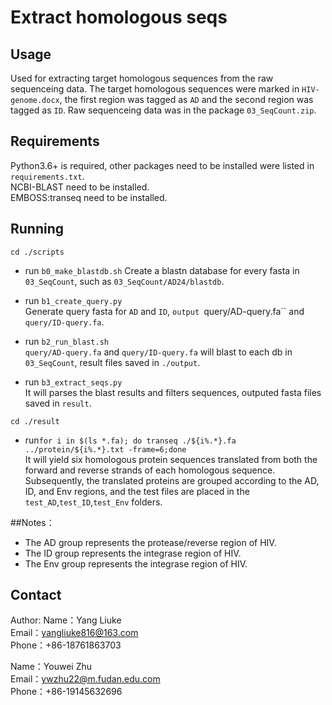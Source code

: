 # Extract homologous seqs

## Usage

Used for extracting target homologous sequences from the raw sequenceing data.
The target homologous sequences were marked in `HIV-genome.docx`, the first region was tagged as `AD` and the second region was tagged as `ID`. Raw sequenceing data was in the package `03_SeqCount.zip`.

## Requirements

Python3.6+ is required, other packages need to be installed were listed in `requirements.txt`.<br>
NCBI-BLAST need to be installed.<br>
EMBOSS:transeq need to be installed.

## Running

`cd ./scripts`

+ run `b0_make_blastdb.sh` 
Create a blastn database for every fasta in `03_SeqCount`, such as `03_SeqCount/AD24/blastdb`.

+ run `b1_create_query.py`  
Generate query fasta for `AD` and `ID`, `output `query/AD-query.fa`` and `query/ID-query.fa`.

+ run `b2_run_blast.sh`  
`query/AD-query.fa` and `query/ID-query.fa` will blast to each db in `03_SeqCount`, 
result files saved in `./output`.

+ run `b3_extract_seqs.py`  
It will parses the blast results and filters sequences, outputed fasta files saved in `result`.

`cd ./result`

+ run`for i in $(ls *.fa); do transeq ./${i%.*}.fa ../protein/${i%.*}.txt -frame=6;done`  
It will yield six homologous protein sequences translated from both the forward and reverse strands of each homologous sequence. Subsequently, the translated proteins are grouped according to the AD, ID, and Env regions, and the test files are placed in the `test_AD`,`test_ID`,`test_Env` folders.

##Notes：
+ The AD group represents the protease/reverse region of HIV.
+ The ID group represents the integrase region of HIV.
+ The Env group represents the integrase region of HIV.

## Contact
Author:
Name：Yang Liuke<br>
Email：yangliuke816@163.com<br>
Phone：+86-18761863703

Name：Youwei Zhu<br>
Email：ywzhu22@m.fudan.edu.com<br>
Phone：+86-19145632696

